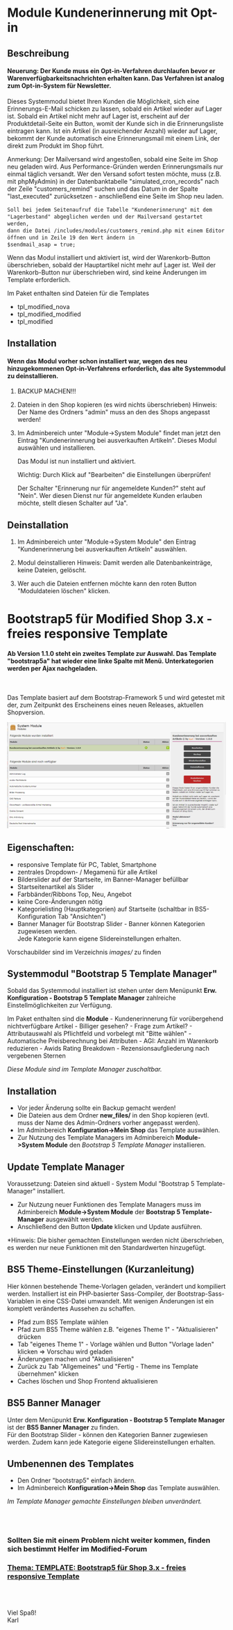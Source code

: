 #	Module Kundenerinnerung mit Opt-in


## Beschreibung

#### Neuerung:  Der Kunde muss ein Opt-in-Verfahren durchlaufen bevor er Warenverfügbarkeitsnachrichten erhalten kann. Das Verfahren ist analog zum Opt-in-System für Newsletter.

Dieses Systemmodul bietet Ihren Kunden die Möglichkeit, sich eine Erinnerungs-E-Mail schicken zu lassen, sobald ein Artikel wieder auf Lager ist.
Sobald ein Artikel nicht mehr auf Lager ist, erscheint auf der Produktdetail-Seite ein Button, womit der Kunde sich in die Erinnerungsliste eintragen kann.
Ist ein Artikel (in ausreichender Anzahl) wieder auf Lager, bekommt der Kunde automatisch eine Erinnerungsmail mit einem Link, der direkt zum Produkt im Shop führt.

Anmerkung: Der Mailversand wird angestoßen, sobald eine Seite im Shop neu geladen wird.
  Aus Performance-Gründen werden Erinnerungsmails nur einmal täglich versandt.
  Wer den Versand sofort testen möchte, muss (z.B. mit phpMyAdmin) in der Datenbanktabelle "simulated_cron_records" nach der Zeile "customers_remind" suchen und das Datum in der Spalte "last_executed" zurücksetzen - anschließend eine Seite im Shop neu laden.

	Soll bei jedem Seitenaufruf die Tabelle "Kundenerinnerung" mit dem "Lagerbestand" abgeglichen werden und der Mailversand gestartet werden,
	dann die Datei /includes/modules/customers_remind.php mit einem Editor öffnen und in Zeile 19 den Wert ändern in
  	$sendmail_asap = true;

Wenn das Modul installiert und aktiviert ist, wird der Warenkorb-Button überschrieben, sobald der Hauptartikel nicht mehr auf Lager ist.
Weil der Warenkorb-Button nur überschrieben wird, sind keine Änderungen im Template erforderlich.

Im Paket enthalten sind Dateien für die Templates
- tpl_modified_nova
- tpl_modified_modified
- tpl_modified


## Installation

#### Wenn das Modul vorher schon installiert war, wegen des neu hinzugekommenen Opt-in-Verfahrens erforderlich, das alte Systemmodul zu deinstallieren.

1. BACKUP MACHEN!!!

2. Dateien in den Shop kopieren (es wird nichts überschrieben)
   Hinweis: Der Name des Ordners "admin" muss an den des Shops angepasst werden!

3. Im Adminbereich unter "Module->System Module" findet man jetzt den Eintrag "Kundenerinnerung bei ausverkauften Artikeln".
   Dieses Modul auswählen und installieren.

   Das Modul ist nun installiert und aktiviert.

   Wichtig: Durch Klick auf "Bearbeiten" die Einstellungen überprüfen!

   Der Schalter "Erinnerung nur für angemeldete Kunden?" steht auf "Nein".
   Wer diesen Dienst nur für angemeldete Kunden erlauben möchte, stellt diesen Schalter auf "Ja".


## Deinstallation

1. Im Adminbereich unter "Module->System Module" den Eintrag "Kundenerinnerung bei ausverkauften Artikeln" auswählen.

2. Modul deinstallieren
   Hinweis: Damit werden alle Datenbankeinträge, keine Dateien, gelöscht.

3. Wer auch die Dateien entfernen möchte kann den roten Button "Moduldateien löschen" klicken.




# Bootstrap5 für Modified Shop 3.x - freies responsive Template

#### Ab Version 1.1.0 steht ein zweites Template zur Auswahl. Das Template "bootstrap5a" hat wieder eine linke Spalte mit Menü. Unterkategorien werden per Ajax nachgeladen.

<br />

Das Template basiert auf dem Bootstrap-Framework 5 und wird getestet mit der, zum Zeitpunkt des Erscheinens eines neuen Releases, aktuellen Shopversion.

![](images/screenshot_1.png)

## Eigenschaften:
- responsive Template für PC, Tablet, Smartphone
- zentrales Dropdown- / Megamenü für alle Artikel
- Bilderslider auf der Startseite, im Banner-Manager befüllbar
- Startseitenartikel als Slider
- Farbbänder/Ribbons Top, Neu, Angebot
- keine Core-Änderungen nötig
- Kategorielisting (Hauptkategorien) auf Startseite (schaltbar in BS5-Konfiguration Tab "Ansichten")
- Banner Manager für Bootstrap Slider - Banner können Kategorien zugewiesen werden.<br />
  Jede Kategorie kann eigene Slidereinstellungen erhalten.

Vorschaubilder sind im Verzeichnis *images/* zu finden

## Systemmodul "Bootstrap 5 Template Manager"

Sobald das Systemmodul installiert ist stehen unter dem Menüpunkt **Erw. Konfiguration - Bootstrap 5 Template Manager** zahlreiche Einstellmöglichkeiten zur Verfügung.

Im Paket enthalten sind die **Module**
	- Kundenerinnerung für vorübergehend nichtverfügbare Artikel
	- Billiger gesehen?
	- Frage zum Artikel?
	- Attributauswahl als Pflichtfeld und vorbelegt mit "Bitte wählen"
	- Automatische Preisberechnung bei Attributen
	- AGI: Anzahl im Warenkorb reduzieren
	- Awids Rating Breakdown - Rezensionsaufgliederung nach vergebenen Sternen

*Diese Module sind im Template Manager zuschaltbar.*

## Installation

- Vor jeder Änderung sollte ein Backup gemacht werden!
- Die Dateien aus dem Ordner **new_files/** in den Shop kopieren (evtl. muss der Name des Admin-Ordners vorher angepasst werden).
- Im Adminbereich **Konfiguration->Mein Shop** das Template auswählen.
- Zur Nutzung des Template Managers im Adminbereich **Module->System Module** den *Bootstrap 5 Template Manager* installieren.

## Update Template Manager

Voraussetzung: Dateien sind aktuell - System Modul "Bootstrap 5 Template-Manager" installiert.

- Zur Nutzung neuer Funktionen des Template Managers muss im Adminbereich **Module->System Module** der **Bootstrap 5 Template-Manager** ausgewählt werden.
- Anschließend den Button **Update** klicken und Update ausführen.

*Hinweis: Die bisher gemachten Einstellungen werden nicht überschrieben, es werden nur neue Funktionen mit den Standardwerten hinzugefügt.<br />

## BS5 Theme-Einstellungen (Kurzanleitung)

Hier können bestehende Theme-Vorlagen geladen, verändert und kompiliert werden.
Installiert ist ein PHP-basierter Sass-Compiler, der Bootstrap-Sass-Variablen in eine CSS-Datei umwandelt.
Mit wenigen Änderungen ist ein komplett verändertes Aussehen zu schaffen.

- Pfad zum BS5 Template wählen
- Pfad zum BS5 Theme wählen z.B. "eigenes Theme 1" - "Aktualisieren" drücken
- Tab "eigenes Theme 1" - Vorlage wählen und Button "Vorlage laden" klicken => Vorschau wird geladen
- Änderungen machen und "Aktualisieren"
- Zurück zu Tab "Allgemeines" und "Fertig - Theme ins Template übernehmen" klicken
- Caches löschen und Shop Frontend aktualisieren

## BS5 Banner Manager
Unter dem Menüpunkt **Erw. Konfiguration - Bootstrap 5 Template Manager** ist der **BS5 Banner Manager** zu finden.<br />
Für den Bootstrap Slider - können den Kategorien Banner zugewiesen werden. Zudem kann jede Kategorie eigene Slidereinstellungen erhalten.

## Umbenennen des Templates

- Den Ordner "bootstrap5" einfach ändern.
- Im Adminbereich **Konfiguration->Mein Shop** das Template auswählen.

*Im Template Manager gemachte Einstellungen bleiben unverändert.*

<br /><br />

### Sollten Sie mit einem Problem nicht weiter kommen, finden sich bestimmt Helfer im Modified-Forum

### [Thema: TEMPLATE: Bootstrap5 für Shop 3.x - freies responsive Template](https://www.modified-shop.org/forum/index.php?topic=43328.0)

<br /><br />

Viel Spaß!<br />
Karl<br />

